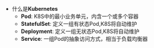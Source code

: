 - 什么是**Kubernetes**
	- **Pod**: K8S中的最小业务单元，内含一个或多个容器
	- **StatefulSet**: 定义一组有状态Pod,K8S将自动维护
	- **Deployment**: 定义一组无状态Pod,K8S将自动维护
	- **Service**: 一组Pod的抽象访问方式，相当于负载均衡器